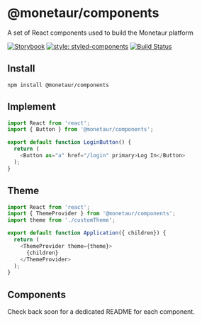 # @monetaur/components

A set of React components used to build the Monetaur platform

[![Storybook](https://img.shields.io/badge/docs-storybook-pink.svg?style=for-the-badge)](https://zakariaharti.github.io/react-awesome-notifications/)
[![style: styled-components](https://img.shields.io/badge/style-styled--components-%23d1a05c.svg?style=for-the-badge)](https://github.com/styled-components/styled-components)
[![Build Status](https://img.shields.io/endpoint.svg?url=https%3A%2F%2Factions-badge.atrox.dev%2Fmonetaur%2Fcomponents%2Fbadge%3Fref%3Dmaster&style=flat)](https://actions-badge.atrox.dev/monetaur/components/goto?ref=master)

## Install
`npm install @monetaur/components`

## Implement
```javascript
import React from 'react';
import { Button } from '@monetaur/components';

export default function LoginButton() {
  return (
    <Button as="a" href="/login" primary>Log In</Button>
  );
}
```

## Theme
```javascript
import React from 'react';
import { ThemeProvider } from '@monetaur/components';
import theme from './customTheme';

export default function Application({ children}) {
  return (
    <ThemeProvider theme={theme}>
      {children}
    </ThemeProvider>
  );
}
```

## Components
Check back soon for a dedicated README for each component.

